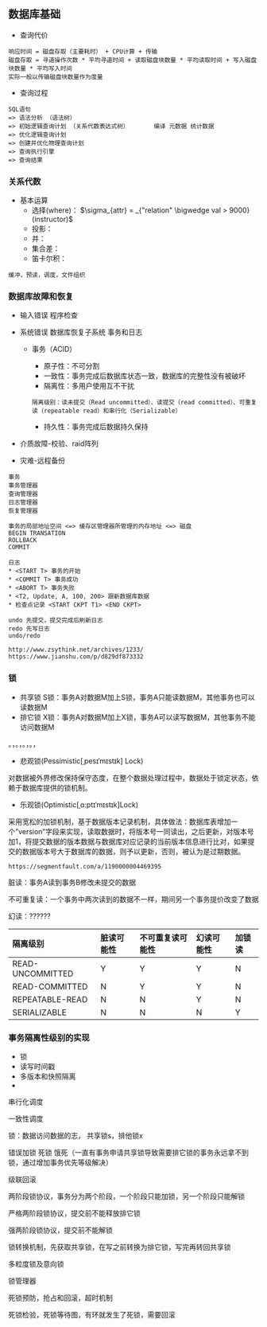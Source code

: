

## 数据库基础



- 查询代价

```
响应时间 = 磁盘存取（主要耗时） + CPU计算 + 传输
磁盘存取 = 寻道操作次数 * 平均寻道时间 + 读取磁盘块数量 * 平均读取时间 + 写入磁盘块数量 * 平均写入时间
实际一般以传输磁盘块数量作为度量
```



- 查询过程

```
SQL语句 
=> 语法分析 （语法树）
=> 初始逻辑查询计划 （关系代数表达式树）		 编译 元数据 统计数据
=> 优化逻辑查询计划 
=> 创建并优化物理查询计划 
=> 查询执行引擎 
=> 查询结果

```

### 关系代数

- 基本运算
    - 选择(where)： $\sigma_{attr} = _{"relation" \bigwedge val > 9000} (instructor)$
    - 投影：
    - 并：
    - 集合差：
    - 笛卡尔积：



```
缓冲，预读，调度，文件组织
```

### 数据库故障和恢复

- 输入错误 程序检查

- 系统错误 数据库恢复子系统 事务和日志

  - 事务（ACID）

    - 原子性：不可分割
    - 一致性：事务完成后数据库状态一致，数据库的完整性没有被破坏
    - 隔离性：多用户使用互不干扰 

    ```
    隔离级别：读未提交（Read uncommitted）、读提交（read committed）、可重复读（repeatable read）和串行化（Serializable）
    ```

    

    - 持久性：事务完成后数据持久保持

- 介质故障-校验、raid阵列

- 灾难-远程备份

```
事务
事务管理器
查询管理器
日志管理器
恢复管理器

事务的局部地址空间 <=> 缓存区管理器所管理的内存地址 <=> 磁盘
BEGIN TRANSATION
ROLLBACK
COMMIT
```

```
日志
* <START T> 事务的开始
* <COMMIT T> 事务成功
* <ABORT T> 事务失败
* <T2, Update, A, 100, 200> 跟新数据库数据
* 检查点记录 <START CKPT T1> <END CKPT>

undo 先提交，提交完成后刷新日志
redo 先写日志
undo/redo

```

```
http://www.zsythink.net/archives/1233/
https://www.jianshu.com/p/d829df873332
```

### 锁

- 共享锁 S锁：事务A对数据M加上S锁，事务A只能读数据M，其他事务也可以读数据M
- 排它锁 X锁：事务A对数据M加上X锁，事务A可以读写数据M，其他事务不能访问数据M

。，。，。，。，

- 悲观锁(Pessimistic[ˌpesɪˈmɪstɪk] Lock)

对数据被外界修改保持保守态度，在整个数据处理过程中，数据处于锁定状态，依赖于数据库提供的锁机制。

- 乐观锁(Optimistic[ˌɑ:ptɪˈmɪstɪk]Lock)

采用宽松的加锁机制，基于数据版本记录机制，具体做法：数据库表增加一个”version”字段来实现，读取数据时，将版本号一同读出，之后更新，对版本号加1，将提交数据的版本数据与数据库对应记录的当前版本信息进行比对，如果提交的数据版本号大于数据库的数据，则予以更新，否则，被认为是过期数据。

```
https://segmentfault.com/a/1190000004469395
```



脏读：事务A读到事务B修改未提交的数据

不可重复读：一个事务中两次读到的数据不一样，期间另一个事务提价改变了数据

幻读：??????

| 隔离级别         | 脏读可能性 | 不可重复读可能性 | 幻读可能性 | 加锁读 |
| :--------------- | :--------- | :--------------- | :--------- | :----- |
| READ-UNCOMMITTED | Y          | Y                | Y          | N      |
| READ-COMMITTED   | N          | Y                | Y          | N      |
| REPEATABLE-READ  | N          | N                | Y          | N      |
| SERIALIZABLE     | N          | N                | N          | Y      |

### 事务隔离性级别的实现

- 锁
- 读写时间戳
- 多版本和快照隔离
- 





串行化调度

一致性调度





锁：数据访问数据的志， 共享锁s，排他锁x

错误加锁 死锁 饿死（一直有事务申请共享锁导致需要排它锁的事务永远拿不到锁，通过增加事务优先等级解决）

级联回滚

两阶段锁协议，事务分为两个阶段，一个阶段只能加锁，另一个阶段只能解锁

严格两阶段锁协议，提交前不能释放排它锁

强两阶段锁协议，提交前不能解锁

锁转换机制，先获取共享锁，在写之前转换为排它锁，写完再转回共享锁

多粒度锁及意向锁

锁管理器



死锁预防，抢占和回滚，超时机制

死锁检验，死锁等待图，有环就发生了死锁，需要回滚

